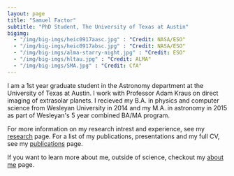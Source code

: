 ```yaml
---
layout: page
title: "Samuel Factor"
subtitle: "PhD Student, The University of Texas at Austin"
bigimg:
  - "/img/big-imgs/heic0917aasc.jpg" : "Credit: NASA/ESO"
  - "/img/big-imgs/heic0917absc.jpg" : "Credit: NASA/ESO"
  - "/img/big-imgs/alma-starry-night.jpg" : "Credit: ESO"
  - "/img/big-imgs/hltau.jpg" : "Credit: ALMA"
  - "/img/big-imgs/SMA.jpg" : "Credit: CfA"
---
```


I am a 1st year graduate student in the Astronomy department at the University of Texas at Austin. I work with Professor Adam Kraus on direct imaging of extrasolar planets. I recieved my B.A. in physics and computer science from Wesleyan University in 2014 and my M.A. in astronomy in 2015 as part of Wesleyan's 5 year combined BA/MA program. 

For more information on my research intrest and experience, see my [research](/research) page. For a list of my publications, presentations and my full CV, see my [publications](/publications) page. 
<!-- My [blog](/posts) has my ramblings on random cool science tidbits or coding projects. -->
If you want to learn more about me, outside of science, checkout my [about me](/aboutme) page.

